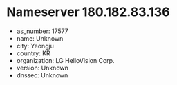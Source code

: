 # Nameserver 180.182.83.136

* as_number: 17577
* name: Unknown
* city: Yeongju
* country: KR
* organization: LG HelloVision Corp.
* version: Unknown
* dnssec: Unknown
